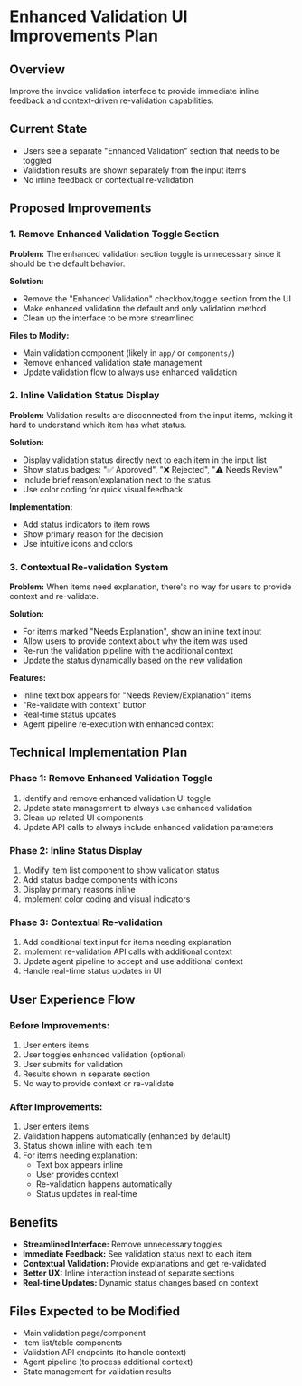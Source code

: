 # Enhanced Validation UI Improvements Plan

## Overview
Improve the invoice validation interface to provide immediate inline feedback and context-driven re-validation capabilities.

## Current State
- Users see a separate "Enhanced Validation" section that needs to be toggled
- Validation results are shown separately from the input items
- No inline feedback or contextual re-validation

## Proposed Improvements

### 1. Remove Enhanced Validation Toggle Section
**Problem:** The enhanced validation section toggle is unnecessary since it should be the default behavior.

**Solution:**
- Remove the "Enhanced Validation" checkbox/toggle section from the UI
- Make enhanced validation the default and only validation method
- Clean up the interface to be more streamlined

**Files to Modify:**
- Main validation component (likely in `app/` or `components/`)
- Remove enhanced validation state management
- Update validation flow to always use enhanced validation

### 2. Inline Validation Status Display
**Problem:** Validation results are disconnected from the input items, making it hard to understand which item has what status.

**Solution:**
- Display validation status directly next to each item in the input list
- Show status badges: "✅ Approved", "❌ Rejected", "⚠️ Needs Review"
- Include brief reason/explanation next to the status
- Use color coding for quick visual feedback

**Implementation:**
- Add status indicators to item rows
- Show primary reason for the decision
- Use intuitive icons and colors

### 3. Contextual Re-validation System
**Problem:** When items need explanation, there's no way for users to provide context and re-validate.

**Solution:**
- For items marked "Needs Explanation", show an inline text input
- Allow users to provide context about why the item was used
- Re-run the validation pipeline with the additional context
- Update the status dynamically based on the new validation

**Features:**
- Inline text box appears for "Needs Review/Explanation" items
- "Re-validate with context" button
- Real-time status updates
- Agent pipeline re-execution with enhanced context

## Technical Implementation Plan

### Phase 1: Remove Enhanced Validation Toggle
1. Identify and remove enhanced validation UI toggle
2. Update state management to always use enhanced validation
3. Clean up related UI components
4. Update API calls to always include enhanced validation parameters

### Phase 2: Inline Status Display
1. Modify item list component to show validation status
2. Add status badge components with icons
3. Display primary reasons inline
4. Implement color coding and visual indicators

### Phase 3: Contextual Re-validation
1. Add conditional text input for items needing explanation
2. Implement re-validation API calls with additional context
3. Update agent pipeline to accept and use additional context
4. Handle real-time status updates in UI

## User Experience Flow

### Before Improvements:
1. User enters items
2. User toggles enhanced validation (optional)
3. User submits for validation
4. Results shown in separate section
5. No way to provide context or re-validate

### After Improvements:
1. User enters items
2. Validation happens automatically (enhanced by default)
3. Status shown inline with each item
4. For items needing explanation:
   - Text box appears inline
   - User provides context
   - Re-validation happens automatically
   - Status updates in real-time

## Benefits
- **Streamlined Interface:** Remove unnecessary toggles
- **Immediate Feedback:** See validation status next to each item
- **Contextual Validation:** Provide explanations and get re-validated
- **Better UX:** Inline interaction instead of separate sections
- **Real-time Updates:** Dynamic status changes based on context

## Files Expected to be Modified
- Main validation page/component
- Item list/table components
- Validation API endpoints (to handle context)
- Agent pipeline (to process additional context)
- State management for validation results
